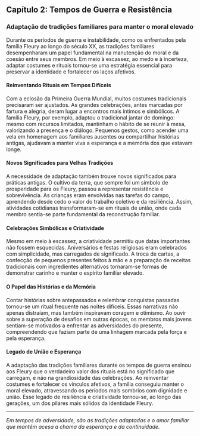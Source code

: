 
## Capítulo 2: Tempos de Guerra e Resistência

### Adaptação de tradições familiares para manter o moral elevado

Durante os períodos de guerra e instabilidade, como os enfrentados pela família Fleury ao longo do século XX, as tradições familiares desempenharam um papel fundamental na manutenção do moral e da coesão entre seus membros. Em meio à escassez, ao medo e à incerteza, adaptar costumes e rituais tornou-se uma estratégia essencial para preservar a identidade e fortalecer os laços afetivos.

#### Reinventando Rituais em Tempos Difíceis

Com a eclosão da Primeira Guerra Mundial, muitos costumes tradicionais precisaram ser ajustados. As grandes celebrações, antes marcadas por fartura e alegria, deram lugar a encontros mais íntimos e simbólicos. A família Fleury, por exemplo, adaptou o tradicional jantar de domingo: mesmo com recursos limitados, mantinham o hábito de se reunir à mesa, valorizando a presença e o diálogo. Pequenos gestos, como acender uma vela em homenagem aos familiares ausentes ou compartilhar histórias antigas, ajudavam a manter viva a esperança e a memória dos que estavam longe.

#### Novos Significados para Velhas Tradições

A necessidade de adaptação também trouxe novos significados para práticas antigas. O cultivo da terra, que sempre foi um símbolo de prosperidade para os Fleury, passou a representar resistência e sobrevivência. As crianças eram envolvidas nas tarefas do campo, aprendendo desde cedo o valor do trabalho coletivo e da resiliência. Assim, atividades cotidianas transformaram-se em rituais de união, onde cada membro sentia-se parte fundamental da reconstrução familiar.

#### Celebrações Simbólicas e Criatividade

Mesmo em meio à escassez, a criatividade permitiu que datas importantes não fossem esquecidas. Aniversários e festas religiosas eram celebrados com simplicidade, mas carregados de significado. A troca de cartas, a confecção de pequenos presentes feitos à mão e a preparação de receitas tradicionais com ingredientes alternativos tornaram-se formas de demonstrar carinho e manter o espírito familiar elevado.

#### O Papel das Histórias e da Memória

Contar histórias sobre antepassados e relembrar conquistas passadas tornou-se um ritual frequente nas noites difíceis. Essas narrativas não apenas distraíam, mas também inspiravam coragem e otimismo. Ao ouvir sobre a superação de desafios em outras épocas, os membros mais jovens sentiam-se motivados a enfrentar as adversidades do presente, compreendendo que faziam parte de uma linhagem marcada pela força e pela esperança.

#### Legado de União e Esperança

A adaptação das tradições familiares durante os tempos de guerra ensinou aos Fleury que o verdadeiro valor dos rituais está no significado que carregam, e não na grandiosidade das celebrações. Ao reinventar costumes e fortalecer os vínculos afetivos, a família conseguiu manter o moral elevado, atravessando os períodos mais sombrios com dignidade e união. Esse legado de resiliência e criatividade tornou-se, ao longo das gerações, um dos pilares mais sólidos da identidade Fleury.

---
*Em tempos de adversidade, são as tradições adaptadas e o amor familiar que mantêm acesa a chama da esperança e da continuidade.*
```
